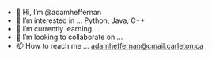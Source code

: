 - 👋 Hi, I’m @adamheffernan
- 👀 I’m interested in ... Python, Java, C++ 
- 🌱 I’m currently learning ...
- 💞️ I’m looking to collaborate on ...
- 📫 How to reach me ... adamheffernan@cmail.carleton.ca

<!---
adamheffernan/adamheffernan is a ✨ special ✨ repository because its `README.md` (this file) appears on your GitHub profile.
You can click the Preview link to take a look at your changes.
--->
